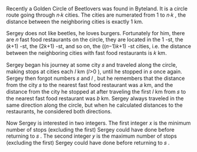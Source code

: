 Recently a Golden Circle of Beetlovers was found in Byteland. It is a circle route going through 𝑛⋅𝑘
 cities. The cities are numerated from 1
 to 𝑛⋅𝑘
, the distance between the neighboring cities is exactly 1
 km.

Sergey does not like beetles, he loves burgers. Fortunately for him, there are 𝑛
 fast food restaurants on the circle, they are located in the 1
-st, the (𝑘+1)
-st, the (2𝑘+1)
-st, and so on, the ((𝑛−1)𝑘+1)
-st cities, i.e. the distance between the neighboring cities with fast food restaurants is 𝑘
 km.

Sergey began his journey at some city 𝑠
 and traveled along the circle, making stops at cities each 𝑙
 km (𝑙>0
), until he stopped in 𝑠
 once again. Sergey then forgot numbers 𝑠
 and 𝑙
, but he remembers that the distance from the city 𝑠
 to the nearest fast food restaurant was 𝑎
 km, and the distance from the city he stopped at after traveling the first 𝑙
 km from 𝑠
 to the nearest fast food restaurant was 𝑏
 km. Sergey always traveled in the same direction along the circle, but when he calculated distances to the restaurants, he considered both directions.

Now Sergey is interested in two integers. The first integer 𝑥
 is the minimum number of stops (excluding the first) Sergey could have done before returning to 𝑠
. The second integer 𝑦
 is the maximum number of stops (excluding the first) Sergey could have done before returning to 𝑠
.

